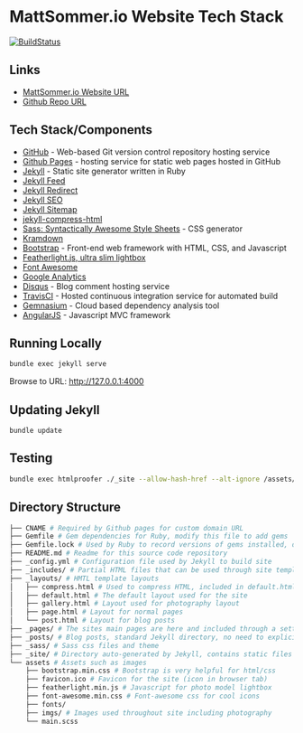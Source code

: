 

# MattSommer.io Website Tech Stack

[![BuildStatus](https://travis-ci.org/matthewsommer/mattsommer.io.svg?branch=master)](https://travis-ci.org/matthewsommer/mattsommer.io)

## Links

* [MattSommer.io Website URL][1]
* [Github Repo URL][2]

## Tech Stack/Components
* [GitHub][17] - Web-based Git version control repository hosting service
* [Github Pages][2] - hosting service for static web pages hosted in GitHub
* [Jekyll][3] - Static site generator written in Ruby
* [Jekyll Feed][6]
* [Jekyll Redirect][7]
* [Jekyll SEO][8]
* [Jekyll Sitemap][9]
* [jekyll-compress-html][11]
* [Sass: Syntactically Awesome Style Sheets][4] - CSS generator 
* [Kramdown][10]
* [Bootstrap][12] - Front-end web framework with HTML, CSS, and Javascript
* [Featherlight.js, ultra slim lightbox][13]
* [Font Awesome][14]
* [Google Analytics][15]
* [Disqus][16] - Blog comment hosting service
* [TravisCI][18] - Hosted continuous integration service for automated build
* [Gemnasium][19] - Cloud based dependency analysis tool
* [AngularJS][20] - Javascript MVC framework

## Running Locally
```bash
bundle exec jekyll serve
```
Browse to URL: http://127.0.0.1:4000

## Updating Jekyll
```
bundle update
```

## Testing
```bash
bundle exec htmlproofer ./_site --allow-hash-href --alt-ignore /assets/imgs/gallery/* --empty_alt_ignore --external_only
```

## Directory Structure

```bash
├── CNAME # Required by Github pages for custom domain URL
├── Gemfile # Gem dependencies for Ruby, modify this file to add gems
├── Gemfile.lock # Used by Ruby to record versions of gems installed, do not modify this file
├── README.md # Readme for this source code repository
├── _config.yml # Configuration file used by Jekyll to build site
├── _includes/ # Partial HTML files that can be used through site templates and pages
├── _layouts/ # HMTL template layouts
│   ├── compress.html # Used to compress HTML, included in default.html
│   ├── default.html # The default layout used for the site
│   ├── gallery.html # Layout used for photography layout
│   ├── page.html # Layout for normal pages
│   └── post.html # Layout for blog posts
├── _pages/ # The sites main pages are here and included through a setting in _config.yml
├── _posts/ # Blog posts, standard Jekyll directory, no need to explicitly include in _config.yml
├── _sass/ # Sass css files and theme
├── _site/ # Directory auto-generated by Jekyll, contains static files served in HTTP GET requests
└── assets # Assets such as images
    ├── bootstrap.min.css # Bootstrap is very helpful for html/css
    ├── favicon.ico # Favicon for the site (icon in browser tab)
    ├── featherlight.min.js # Javascript for photo model lightbox
    ├── font-awesome.min.css # Font-awesome css for cool icons
    ├── fonts/
    ├── imgs/ # Images used throughout site including photography
    └── main.scss
```

[1]: http://mattsommer.io
[2]: https://github.com/matthewsommer/matthewsommer.github.io
[3]: https://jekyllrb.com/
[4]: http://sass-lang.com/
[5]: https://pages.github.com/
[6]: https://github.com/jekyll/jekyll-feed
[7]: https://github.com/jekyll/jekyll-redirect-from
[8]: https://github.com/jekyll/jekyll-seo-tag
[9]: https://github.com/jekyll/jekyll-sitemap
[10]: https://github.com/gettalong/kramdown
[11]: https://github.com/penibelst/jekyll-compress-html
[12]: http://getbootstrap.com/
[13]: https://noelboss.github.io/featherlight/
[14]: http://fontawesome.io/
[15]: https://analytics.google.com
[16]: https://disqus.com/
[17]: https://github.com
[18]: https://travis-ci.org/
[19]: https://gemnasium.com
[20]: https://angularjs.org